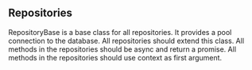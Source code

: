 ## Repositories

RepositoryBase is a base class for all repositories. It provides a pool connection to the database.
All repositories should extend this class.
All methods in the repositories should be async and return a promise.
All methods in the repositories should use context as first argument.
